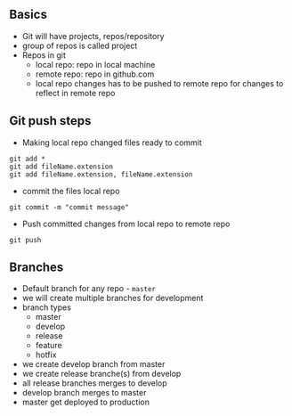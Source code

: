 ## Basics
* Git will have projects, repos/repository
* group of repos is called project
* Repos in git
    * local repo: repo in local machine
    * remote repo: repo in github.com
    * local repo changes has to be pushed to remote repo for changes to reflect in remote repo

## Git push steps
* Making local repo changed files ready to commit
```
git add *
git add fileName.extension
git add fileName.extension, fileName.extension
```
* commit the files local repo
```
git commit -m "commit message"
```
* Push committed changes from local repo to remote repo
```
git push
```

## Branches
* Default branch for any repo - `master`
* we will create multiple branches for development
* branch types
    * master
    * develop
    * release
    * feature
    * hotfix
* we create develop branch from master
* we create release branche(s) from develop
* all release branches merges to develop
* develop branch merges to master
* master get deployed to production
